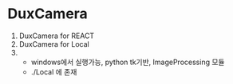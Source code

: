 # DuxCamera
1. DuxCamera for REACT
2. DuxCamera for Local
3. - windows에서 실행가능, python tk기반, ImageProcessing 모듈
   - ./Local 에 존재
